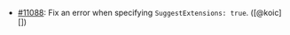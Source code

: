 * [#11088](https://github.com/rubocop/rubocop/issues/11088): Fix an error when specifying `SuggestExtensions: true`. ([@koic][])
